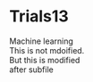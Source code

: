 # Trials13
Machine learning
<br>
This is not mdoified.
<br> 
But this is modified
<br>
after subfile
